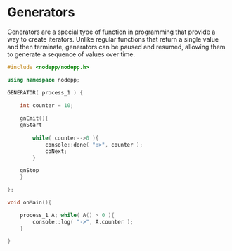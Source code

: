 # Generators

Generators are a special type of function in programming that provide a way to create iterators. Unlike regular functions that return a single value and then terminate, generators can be paused and resumed, allowing them to generate a sequence of values over time.

```cpp
#include <nodepp/nodepp.h>

using namespace nodepp;

GENERATOR( process_1 ) {
    
    int counter = 10;

    gnEmit(){ 
    gnStart
    
        while( counter-->0 ){
            console::done( ":>", counter ); 
            coNext;
        }

    gnStop
    }

};

void onMain(){

    process_1 A; while( A() > 0 ){
        console::log( "->", A.counter );
    }

}
```